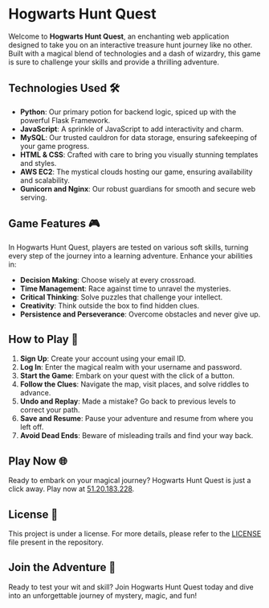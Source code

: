# Hogwarts Hunt Quest

Welcome to **Hogwarts Hunt Quest**, an enchanting web application designed to take you on an interactive treasure hunt journey like no other. Built with a magical blend of technologies and a dash of wizardry, this game is sure to challenge your skills and provide a thrilling adventure.

## Technologies Used 🛠️

- **Python**: Our primary potion for backend logic, spiced up with the powerful Flask Framework.
- **JavaScript**: A sprinkle of JavaScript to add interactivity and charm.
- **MySQL**: Our trusted cauldron for data storage, ensuring safekeeping of your game progress.
- **HTML & CSS**: Crafted with care to bring you visually stunning templates and styles.
- **AWS EC2**: The mystical clouds hosting our game, ensuring availability and scalability.
- **Gunicorn and Nginx**: Our robust guardians for smooth and secure web serving.

## Game Features 🎮

In Hogwarts Hunt Quest, players are tested on various soft skills, turning every step of the journey into a learning adventure. Enhance your abilities in:

- **Decision Making**: Choose wisely at every crossroad.
- **Time Management**: Race against time to unravel the mysteries.
- **Critical Thinking**: Solve puzzles that challenge your intellect.
- **Creativity**: Think outside the box to find hidden clues.
- **Persistence and Perseverance**: Overcome obstacles and never give up.

## How to Play 📖

1. **Sign Up**: Create your account using your email ID.
2. **Log In**: Enter the magical realm with your username and password.
3. **Start the Game**: Embark on your quest with the click of a button.
4. **Follow the Clues**: Navigate the map, visit places, and solve riddles to advance.
5. **Undo and Replay**: Made a mistake? Go back to previous levels to correct your path.
6. **Save and Resume**: Pause your adventure and resume from where you left off.
7. **Avoid Dead Ends**: Beware of misleading trails and find your way back.

## Play Now 🌐

Ready to embark on your magical journey? Hogwarts Hunt Quest is just a click away. Play now at [51.20.183.228](http://51.20.183.228/).

## License 📜

This project is under a license. For more details, please refer to the [LICENSE](LICENSE) file present in the repository.

## Join the Adventure 🌟

Ready to test your wit and skill? Join Hogwarts Hunt Quest today and dive into an unforgettable journey of mystery, magic, and fun!
